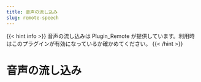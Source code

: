```yaml
---
title: 音声の流し込み
slug: remote-speech
---
```

{{< hint info >}}
音声の流し込みは Plugin_Remote が提供しています。利用時はこのプラグインが有効になっているか確かめてください。
{{< /hint >}}

# 音声の流し込み
